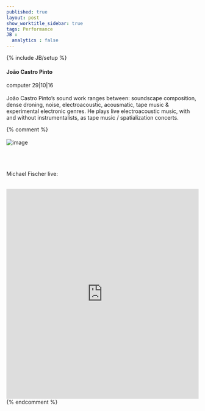 ```yaml
---
published: true
layout: post
show_worktitle_sidebar: true
tags: Performance
JB :
  analytics : false
---
```


{% include JB/setup %}




<p>
<h4>João Castro Pinto</h4>
computer 29|10|16
<br /><br />
João Castro Pinto’s sound work ranges between: soundscape composition, dense droning, noise, electroacoustic, acousmatic, tape music & experimental electronic genres. He plays live electroacoustic music, with and without instrumentalists, as tape music / spatialization concerts.


{% comment %}
<br /><br />
<img src="{{ site.url }}/images/cabaret-poulet.jpg" alt="image">
<br /><br />

<br /><br />
Michael Fischer live:
<br /><br />
<iframe width="100%" height="550" frameborder="0" allowfullscreen="" webkitallowfullscreen="" src="https://www.youtube.com/embed/PaHuNu9I3O8">
</iframe>
<br />
{% endcomment %}

</p>



